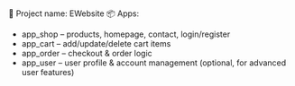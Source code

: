 🧱 Project name: EWebsite
📦 Apps:
- app_shop – products, homepage, contact, login/register
- app_cart – add/update/delete cart items
- app_order – checkout & order logic
- app_user – user profile & account management (optional, for advanced user features)